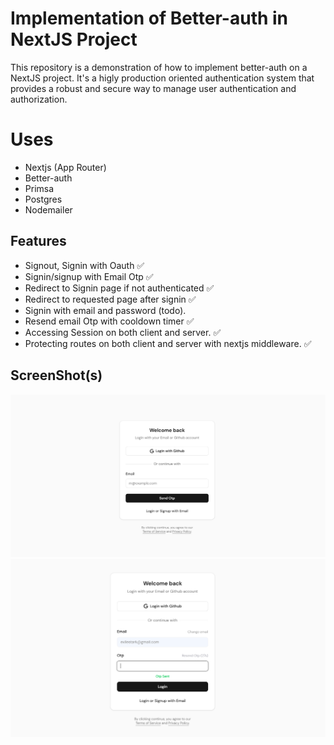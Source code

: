 # Implementation of Better-auth in NextJS Project

This repository is a demonstration of how to implement better-auth on a NextJS project. It's a higly production oriented authentication system that provides a robust and secure way to manage user authentication and authorization.

# Uses

- Nextjs (App Router)
- Better-auth
- Primsa
- Postgres
- Nodemailer

## Features

- Signout, Signin with Oauth ✅
- Signin/signup with Email Otp ✅
- Redirect to Signin page if not authenticated ✅
- Redirect to requested page after signin ✅
- Signin with email and password (todo).
- Resend email Otp with cooldown timer ✅
- Accessing Session on both client and server. ✅
- Protecting routes on both client and server with nextjs middleware. ✅

## ScreenShot(s)

![alt text](./public/image.png)
![alt text](./public/image2.png)
